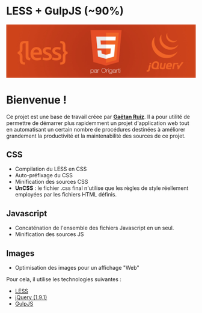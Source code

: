 # LESS + GulpJS (**~90%**)

![Alt text](https://github.com/origarti/-Starter-Less/blob/master/www/dist/pic/header-less.jpg?raw=true)

# Bienvenue !

Ce projet est une base de travail créee par **[Gaëtan Ruiz](http://origarti.fr)**. Il a pour utilité de permettre de démarrer plus rapidemment un projet d'application web tout en automatisant un certain nombre de procédures destinées à améliorer grandement la productivité et la maintenabilité des sources de ce projet.

## CSS

*   Compilation du LESS en CSS
*   Auto-préfixage du CSS
*   Minification des sources CSS
*   **UnCSS** : le fichier .css final n'utilise que les règles de style réellement employées par les fichiers HTML définis.

## Javascript

*   Concaténation de l'ensemble des fichiers Javascript en un seul.
*   Minification des sources JS

## Images

*   Optimisation des images pour un affichage "Web"

Pour cela, il utilise les technologies suivantes :

*   [LESS](http://lesscss.org/)
*   [jQuery (1.9.1)](https://jquery.com/)
*   [GulpJS](http://gulpjs.com/)
